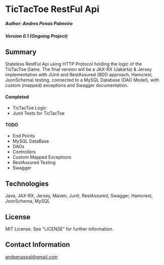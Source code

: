 # TicTacToe RestFul Api

##### Author: Andres Penas Palmeiro
##### Version 0.1 (Ongoing Project)

## Summary
Stateless RestFul Api using HTTP Protocol holding the logic of the TicTacToe Game. 
The final version will be a JAX-RX (Jakarta) & Jersey implementation with JUnit 
and RestAssured (BDD approach, Hamcrest, JsonSchema) testing, connected to a MySQL Database (DAO Model), with custom (mapped) exceptions 
and Swagger documentation.

#### Completed
* TicTacToe Logic
* Junit Tests for TicTacToe
#### TODO
* End Points
* MySQL DataBase
* DAOs
* Controllers
* Custom Mapped Exceptions
* RestAssured Testing
* Swagger

## Technologies
Java, JAX-RX, Jersey, Maven, Junit, RestAssured, Swagger, Hamcrest, JsonSchema, MySQL

## License
MIT License. See "LICENSE" for further information.

## Contact Information
andpenaspal@gmail.com